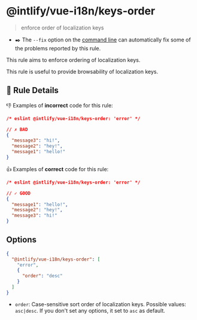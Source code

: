 # @intlify/vue-i18n/keys-order

> enforce order of localization keys

- :black_nib: The `--fix` option on the [command line](https://eslint.org/docs/user-guide/command-line-interface#fixing-problems) can automatically fix some of the problems reported by this rule.

This rule aims to enforce ordering of localization keys.

This rule is useful to provide browsability of localization keys.

## :book: Rule Details

:-1: Examples of **incorrect** code for this rule:

<eslint-code-block fix language="json">

```json
/* eslint @intlify/vue-i18n/keys-order: 'error' */

// ✗ BAD
{
  "message3": "hi!",
  "message2": "hey!",
  "message1": "hello!"
}
```

</eslint-code-block>

:+1: Examples of **correct** code for this rule:

<eslint-code-block fix language="json">

```json
/* eslint @intlify/vue-i18n/keys-order: 'error' */

// ✓ GOOD
{
  "message1": "hello!",
  "message2": "hey!",
  "message3": "hi!"
}
```

</eslint-code-block>

## Options

```json
{
  "@intlify/vue-i18n/keys-order": [
    "error",
    {
      "order": "desc"
    }
  ]
}
```

- `order`: Case-sensitive sort order of localization keys. Possible values: `asc|desc`. If you don't set any options, it set to `asc` as default.
